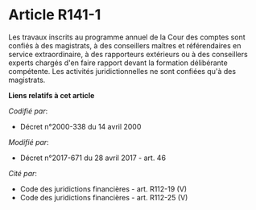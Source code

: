 # Article R141-1

Les travaux inscrits au programme annuel de la Cour des comptes sont confiés à des magistrats, à des conseillers maîtres et
référendaires en service extraordinaire, à des rapporteurs extérieurs ou à des conseillers experts chargés d'en faire rapport
devant la formation délibérante compétente. Les activités juridictionnelles ne sont confiées qu'à des magistrats.

**Liens relatifs à cet article**

_Codifié par_:

  - Décret n°2000-338 du 14 avril 2000

_Modifié par_:

  - Décret n°2017-671 du 28 avril 2017 - art. 46

_Cité par_:

  - Code des juridictions financières - art. R112-19 (V)
  - Code des juridictions financières - art. R112-25 (V)
